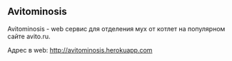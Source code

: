 ## Avitominosis ##


Avitominosis - web сервис для отделения мух от котлет на популярном сайте avito.ru.

Адрес в web: http://avitominosis.herokuapp.com
